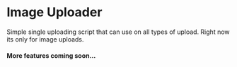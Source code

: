 Image Uploader
==========

Simple single uploading script that can use on all types of upload.
Right now its only for image uploads.


#### More features coming soon...
